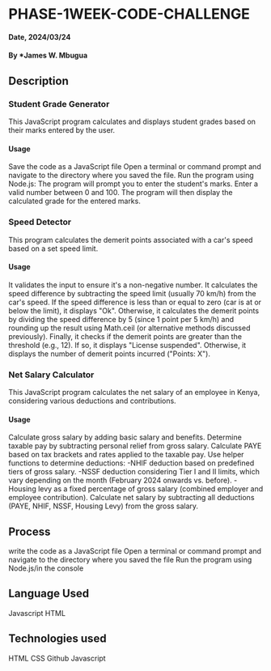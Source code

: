 # PHASE-1WEEK-CODE-CHALLENGE

#### Date, 2024/03/24

#### By *James W. Mbugua

## Description
### Student Grade Generator
This JavaScript program calculates and displays student grades based on their marks entered by the user.
#### Usage
Save the code as a JavaScript file
Open a terminal or command prompt and navigate to the directory where you saved the file.
Run the program using Node.js:
The program will prompt you to enter the student's marks. Enter a valid number between 0 and 100.
The program will then display the calculated grade for the entered marks.

### Speed Detector
This program calculates the demerit points associated with a car's speed based on a set speed limit.
#### Usage
It validates the input to ensure it's a non-negative number.
It calculates the speed difference by subtracting the speed limit (usually 70 km/h) from the car's speed.
If the speed difference is less than or equal to zero (car is at or below the limit), it displays "Ok".
Otherwise, it calculates the demerit points by dividing the speed difference by 5 (since 1 point per 5 km/h) and rounding up the result using Math.ceil (or alternative methods discussed previously).
Finally, it checks if the demerit points are greater than the threshold (e.g., 12). If so, it displays "License suspended". Otherwise, it displays the number of demerit points incurred ("Points: X").

### Net Salary Calculator
This JavaScript program calculates the net salary of an employee in Kenya, considering various deductions and contributions. 
#### Usage
Calculate gross salary by adding basic salary and benefits.
Determine taxable pay by subtracting personal relief from gross salary.
Calculate PAYE based on tax brackets and rates applied to the taxable pay.
Use helper functions to determine deductions:
        -NHIF deduction based on predefined tiers of gross salary.
        -NSSF deduction considering Tier I and II limits, which vary depending on the month (February 2024 onwards vs. before).
        -Housing levy as a fixed percentage of gross salary (combined employer and employee contribution).
Calculate net salary by subtracting all deductions (PAYE, NHIF, NSSF, Housing Levy) from the gross salary.

## Process
write the code as a JavaScript file
Open a terminal or command prompt and navigate to the directory where you saved the file
Run the program using Node.js/in the console

## Language Used
Javascript
HTML

## Technologies used
HTML
CSS
Github
Javascript

